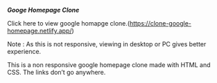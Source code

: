 *****Googe Homepage Clone*****


Click here to view google homapge clone.(https://clone-google-homepage.netlify.app/)

Note : As this is not responsive, viewing in desktop or PC gives better experience.

This is a non responsive google homepage clone made with HTML and CSS. The links don’t go anywhere.
